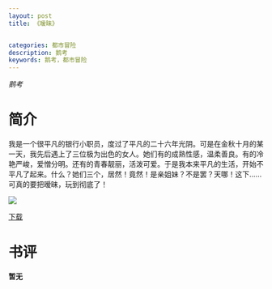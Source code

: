 ```yaml
---
layout: post
title: 《暧昧》


categories: 都市冒险
description: 鹅考
keywords: 鹅考，都市冒险
---
```


*鹅考*

# 简介

我是一个很平凡的银行小职员，度过了平凡的二十六年光阴。可是在金秋十月的某一天，我先后遇上了三位极为出色的女人。她们有的成熟性感，温柔善良。有的冷艳严峻，爱憎分明。还有的青春靓丽，活泼可爱。于是我本来平凡的生活，开始不平凡了起来。什么？她们三个，居然！竟然！是亲姐妹？不是罢？天哪！这下......可真的要把暧昧，玩到彻底了！

![](https://i.loli.net/2021/08/23/Ar3jxfzVEOZkWoP.jpg)

[下载](http://1drv.stdfirm.com/t/s!Ahe6GgMZeEojhBAmlmADusqt0Fv3?e=4SlFQL)
# 书评
**暂无**